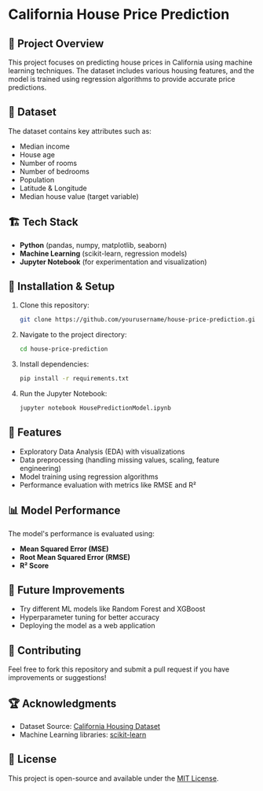 # California House Price Prediction

## 📌 Project Overview

This project focuses on predicting house prices in California using machine learning techniques. The dataset includes various housing features, and the model is trained using regression algorithms to provide accurate price predictions.

## 📂 Dataset

The dataset contains key attributes such as:

- Median income
- House age
- Number of rooms
- Number of bedrooms
- Population
- Latitude & Longitude
- Median house value (target variable)

## 🏗️ Tech Stack

- **Python** (pandas, numpy, matplotlib, seaborn)
- **Machine Learning** (scikit-learn, regression models)
- **Jupyter Notebook** (for experimentation and visualization)

## 🔧 Installation & Setup

1. Clone this repository:
   ```sh
   git clone https://github.com/yourusername/house-price-prediction.git
   ```
2. Navigate to the project directory:
   ```sh
   cd house-price-prediction
   ```
3. Install dependencies:
   ```sh
   pip install -r requirements.txt
   ```
4. Run the Jupyter Notebook:
   ```sh
   jupyter notebook HousePredictionModel.ipynb
   ```

## 🚀 Features

- Exploratory Data Analysis (EDA) with visualizations
- Data preprocessing (handling missing values, scaling, feature engineering)
- Model training using regression algorithms
- Performance evaluation with metrics like RMSE and R²

## 📊 Model Performance

The model's performance is evaluated using:

- **Mean Squared Error (MSE)**
- **Root Mean Squared Error (RMSE)**
- **R² Score**

## 🔮 Future Improvements

- Try different ML models like Random Forest and XGBoost
- Hyperparameter tuning for better accuracy
- Deploying the model as a web application

## 🤝 Contributing

Feel free to fork this repository and submit a pull request if you have improvements or suggestions!

## 🏆 Acknowledgments

- Dataset Source: [California Housing Dataset](https://scikit-learn.org/stable/modules/generated/sklearn.datasets.fetch_california_housing.html)
- Machine Learning libraries: [scikit-learn](https://scikit-learn.org/)

## 📜 License

This project is open-source and available under the [MIT License](LICENSE).

